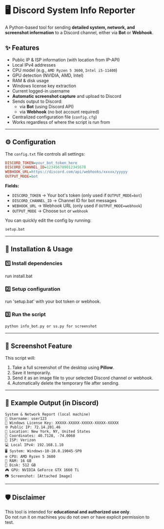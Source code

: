 # 🖥️ Discord System Info Reporter

A Python-based tool for sending **detailed system, network, and screenshot information** to a Discord channel, either via **Bot** or **Webhook**.

## ✨ Features
- Public IP & ISP information (with location from IP-API)
- Local IPv4 addresses
- CPU model (e.g., `AMD Ryzen 5 3600`, `Intel i5-11400`)
- GPU detection (NVIDIA, AMD, Intel)
- RAM & disk usage
- Windows license key extraction
- Current logged-in username
- **Automatic screenshot capture** and upload to Discord
- Sends output to Discord:
  - via **Bot** (using Discord API)
  - via **Webhook** (no bot account required)
- Centralized configuration file (`config.cfg`)
- Works regardless of where the script is run from

---

## ⚙️ Configuration

The `config.txt` file controls all settings:

```ini
DISCORD_TOKEN=your_bot_token_here
DISCORD_CHANNEL_ID=123456789012345678
WEBHOOK_URL=https://discord.com/api/webhooks/xxxxx/yyyyy
OUTPUT_MODE=bot
```

**Fields:**
- `DISCORD_TOKEN` → Your bot's token (only used if `OUTPUT_MODE=bot`)
- `DISCORD_CHANNEL_ID` → Channel ID for bot messages
- `WEBHOOK_URL` → Webhook URL (only used if `OUTPUT_MODE=webhook`)
- `OUTPUT_MODE` → Choose `bot` or `webhook`

You can quickly edit the config by running:
```bat
setup.bat
```

---

## 🚀 Installation & Usage

### 1️⃣ Install dependencies
run install.bat 

### 2️⃣ Setup configuration
run 'setup.bat' with your bot token or webhook.

### 3️⃣ Run the script
```bash
python info_bot.py or ss.py for screenshot
```

---

## 📸 Screenshot Feature
This script will:
1. Take a full screenshot of the desktop using **Pillow**.
2. Save it temporarily.
3. Send it as an image file to your selected Discord channel or webhook.
4. Automatically delete the temporary file after sending.

---

## 📌 Example Output (in Discord)
```
System & Network Report (local machine)
👤 Username: user123
🔑 Windows License Key: XXXXX-XXXXX-XXXXX-XXXXX-XXXXX
🌐 Public IP: 72.14.201.46
📍 Location: New York, NY, United States
📌 Coordinates: 40.7128, -74.0060
🏢 ISP: Verizon
💻 Local IPv4: 192.168.1.10
🖥 System: Windows-10-10.0.19045-SP0
⚙ CPU: AMD Ryzen 5 3600
💾 RAM: 16 GB
💽 Disk: 512 GB
🎮 GPU: NVIDIA GeForce GTX 1660 Ti
📷 Screenshot: [Attached Image]
```

---

## 🛡 Disclaimer
This tool is intended for **educational and authorized use only**.  
Do not run it on machines you do not own or have explicit permission to test.

